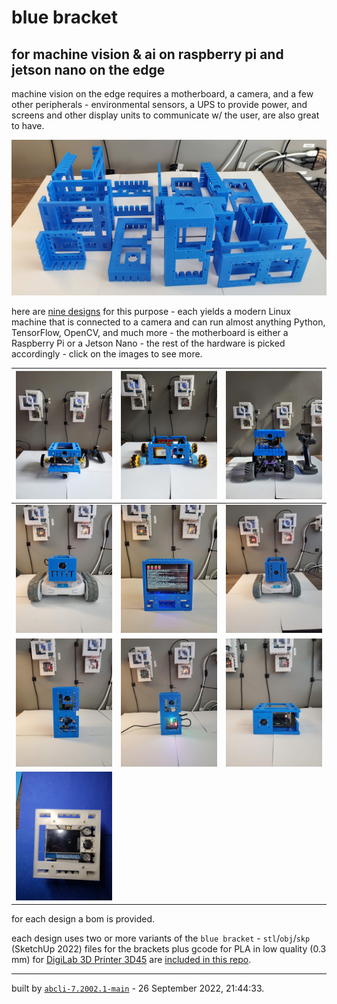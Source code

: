# blue bracket

## for machine vision & ai on raspberry pi and jetson nano on the edge

machine vision on the edge requires a motherboard, a camera, and a few other peripherals - environmental sensors, a UPS to provide power, and screens and other display units to communicate w/ the user, are also great to have.

[![image](images/marquee.jpg)](brackets)

here are [nine designs](designs) for this purpose - each yields a modern Linux machine that is connected to a camera and can run almost anything Python, TensorFlow, OpenCV, and much more - the motherboard is either a Raspberry Pi or a Jetson Nano - the rest of the hardware is picked accordingly - click on the images to see more.

| [![image](images/blue-jetbot-1.jpg)](designs/blue-jetbot.md) | [![image](images/blue-buggy-1.jpg)](designs/blue-buggy.md) | [![image](images/blue-donkey-1.jpg)](designs/blue-donkey.md) |
| --- | --- | --- |
| [![image](images/blue1-1.jpg)](designs/blue1.md) | [![image](images/blue3-1.jpg)](designs/blue3.md) | [![image](images/blue4-1.jpg)](designs/blue4.md) |
| [![image](images/chenar-grove-1.jpg)](designs/chenar-grove.md) | [![image](images/cube-1.jpg)](designs/cube.md) | [![image](images/eye_nano-1.jpg)](designs/eye_nano.md) |
| [![image](images/portal-1.jpg)](designs/portal.md) |

for each design a bom is provided.

each design uses two or more variants of the `blue bracket` - `stl`/`obj`/`skp` (SketchUp 2022) files for the brackets plus gcode for PLA in low quality (0.3 mm) for [DigiLab 3D Printer 3D45](https://3pitech.com/products/dremel-digilab-3d45-3d-printer) are [included in this repo](brackets).

---
built by [`abcli-7.2002.1-main`](https://github.com/kamangir/awesome-bash-cli) - 26 September 2022, 21:44:33.

